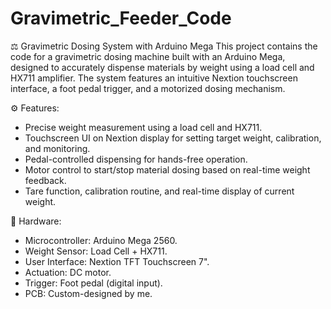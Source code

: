 # Gravimetric_Feeder_Code
⚖️ Gravimetric Dosing System with Arduino Mega
This project contains the code for a gravimetric dosing machine built with an Arduino Mega, designed to accurately dispense materials by weight using a load cell and HX711 amplifier. The system features an intuitive Nextion touchscreen interface, a foot pedal trigger, and a motorized dosing mechanism.

⚙️ Features:
- Precise weight measurement using a load cell and HX711.
- Touchscreen UI on Nextion display for setting target weight, calibration, and monitoring.
- Pedal-controlled dispensing for hands-free operation.
- Motor control to start/stop material dosing based on real-time weight feedback.
- Tare function, calibration routine, and real-time display of current weight.

🔧 Hardware:
- Microcontroller: Arduino Mega 2560.
- Weight Sensor: Load Cell + HX711.
- User Interface: Nextion TFT Touchscreen 7".
- Actuation: DC motor.
- Trigger: Foot pedal (digital input).
- PCB: Custom-designed by me.
